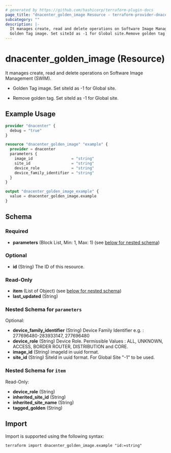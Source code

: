 ```yaml
---
# generated by https://github.com/hashicorp/terraform-plugin-docs
page_title: "dnacenter_golden_image Resource - terraform-provider-dnacenter"
subcategory: ""
description: |-
  It manages create, read and delete operations on Software Image Management (SWIM).
  Golden Tag image. Set siteId as -1 for Global site.Remove golden tag. Set siteId as -1 for Global site.
---
```


# dnacenter_golden_image (Resource)

It manages create, read and delete operations on Software Image Management (SWIM).

- Golden Tag image. Set siteId as -1 for Global site.

- Remove golden tag. Set siteId as -1 for Global site.

## Example Usage

```terraform
provider "dnacenter" {
  debug = "true"
}

resource "dnacenter_golden_image" "example" {
  provider = dnacenter
  parameters {
    image_id                 = "string"
    site_id                  = "string"
    device_role              = "string"
    device_family_identifier = "string"
  }
}

output "dnacenter_golden_image_example" {
  value = dnacenter_golden_image.example
}
```

<!-- schema generated by tfplugindocs -->
## Schema

### Required

- **parameters** (Block List, Min: 1, Max: 1) (see [below for nested schema](#nestedblock--parameters))

### Optional

- **id** (String) The ID of this resource.

### Read-Only

- **item** (List of Object) (see [below for nested schema](#nestedatt--item))
- **last_updated** (String)

<a id="nestedblock--parameters"></a>
### Nested Schema for `parameters`

Optional:

- **device_family_identifier** (String) Device Family Identifier e.g. : 277696480-283933147, 277696480
- **device_role** (String) Device Role. Permissible Values : ALL, UNKNOWN, ACCESS, BORDER ROUTER, DISTRIBUTION and CORE.
- **image_id** (String) imageId in uuid format.
- **site_id** (String) SiteId in uuid format. For Global Site "-1" to be used.


<a id="nestedatt--item"></a>
### Nested Schema for `item`

Read-Only:

- **device_role** (String)
- **inherited_site_id** (String)
- **inherited_site_name** (String)
- **tagged_golden** (String)

## Import

Import is supported using the following syntax:

```shell
terraform import dnacenter_golden_image.example "id:=string"
```
